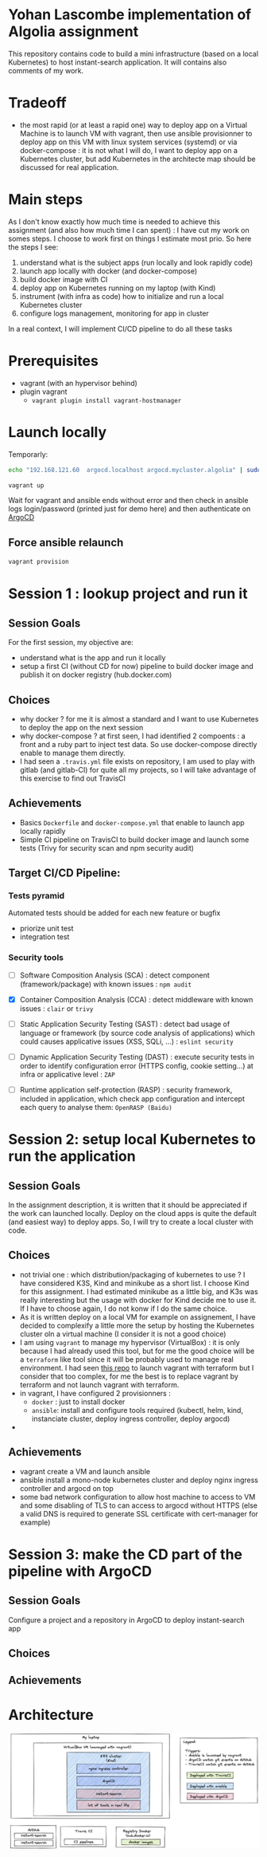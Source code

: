 # Yohan Lascombe implementation of Algolia assignment

This repository contains code to build a mini infrastructure (based on a local Kubernetes) to host instant-search application.
It will contains also comments of my work.


# Tradeoff
* the most rapid (or at least a rapid one) way to deploy app on a Virtual Machine is to launch VM with vagrant, then use ansible provisionner to deploy app on this VM with linux system services (systemd) or via docker-compose : it is not what I will do, I want to deploy app on a Kubernetes cluster, but add Kubernetes in the architecte map should be discussed for real application.

# Main steps

As I don't know exactly how much time is needed to achieve this assignment (and also how much time I can spent) : I have cut my work on somes steps. I choose to work first on things I estimate most prio. So here the steps I see:
1. understand what is the subject apps (run locally and look rapidly code)
1. launch app locally with docker (and docker-compose)
1. build docker image with CI
1. deploy app on Kubernetes running on my laptop (with Kind)
1. instrument (with infra as code) how to initialize and run a local Kubernetes cluster
1. configure logs management, monitoring for app in cluster 

In a real context, I will implement CI/CD pipeline to do all these tasks


# Prerequisites

* vagrant (with an hypervisor behind)
* plugin vagrant
    * `vagrant plugin install vagrant-hostmanager`

# Launch locally

Temporarly:
```sh
echo "192.168.121.60  argocd.localhost argocd.mycluster.algolia" | sudo tee -a /etc/hosts
```

```bash
vagrant up
```

Wait for vagrant and ansible ends without error and then check in ansible logs login/password (printed just for demo here) and then
authenticate on [ArgoCD](https://argocd.mycluster.algolia/)

## Force ansible relaunch

```sh
vagrant provision
```

# Session 1 : lookup project and run it

## Session Goals
For the first session, my objective are:
* understand what is the app and run it locally
* setup a first CI (without CD for now) pipeline to build docker image and publish it on docker registry (hub.docker.com)

## Choices
* why docker ? for me it is almost a standard and I want to use Kubernetes to deploy the app on the next session
* why docker-compose ? at first seen, I had identified 2 compoents : a front and a ruby part to inject test data. So use docker-compose directly enable to manage them directly.
* I had seen a `.travis.yml` file exists on repository, I am used to play with gitlab (and gitlab-CI) for quite all my projects, so I will take advantage of this exercise to find out TravisCI

## Achievements
* Basics `Dockerfile` and `docker-compose.yml` that enable to launch app locally rapidly
* Simple CI pipeline on TravisCI to build docker image and launch some tests (Trivy for security scan and npm security audit)

## Target CI/CD Pipeline:

### Tests pyramid
Automated tests should be added for each new feature or bugfix
* priorize unit test
* integration test

### Security tools
* [ ] Software Composition Analysis (SCA) : detect component (framework/package) with known issues : `npm audit`
* [x] Container Composition Analysis (CCA) : detect middleware with known issues : `clair` or `trivy`
* [ ] Static Application Security Testing (SAST) : detect bad usage of language or framework (by source code analysis of applications) which could causes applicative issues (XSS, SQLi, …) : `eslint security`
* [ ] Dynamic Application Security Testing (DAST) : execute security tests in order to identify configuration error (HTTPS config, cookie setting...) at infra or applicative level : `ZAP`
* [ ] Runtime application self-protection (RASP) : security framework, included in application, which check app configuration and intercept each query to analyse them: `OpenRASP (Baidu)`









# Session 2: setup local Kubernetes to run the application

## Session Goals
In the assignment description, it is written that it should be appreciated if the work can launched locally. Deploy on the cloud apps is quite the default (and easiest way) to deploy apps. 
So, I will try to create a local cluster with code.

## Choices
* not trivial one : which distribution/packaging of kubernetes to use ? I have considered K3S, Kind and minikube as a short list. I choose Kind for this assignment. I had estimated minikube as a little big, 
and K3s was really interesting but the usage with docker for Kind decide me to use it. If I have to choose again, I do not konw if I do the same choice.
* As it is written deploy on a local VM for example on assignement, I have decided to complexify a little more the setup by hosting the Kubernetes cluster oln a virtual machine (I consider it is not a good choice)
* I am using `vagrant` to manage my hypervisor (VirtualBox) : it is only because I had already used this tool, but for me the good choice will be a `terraform` like tool since it will be probably used to manage real environment. 
I had seen [this repo](https://github.com/bmatcuk/terraform-provider-vagrant) to launch vagrant with terraform but I consider that too complex, for me the best is to replace vagrant by terraform and not launch vagrant with terraform.
* in vagrant, I have configured 2 provisionners : 
    * `docker` : just to install docker
    * `ansible`: install and configure tools required (kubectl, helm, kind, instanciate cluster, deploy ingress controller, deploy argocd)
* 
## Achievements
* vagrant create a VM and launch ansible
* ansible install a mono-node kubernetes cluster and deploy nginx ingress controller and argocd on top
* some bad network configuration to allow host machine to access to VM and some disabling of TLS to can access to argocd without HTTPS (else a valid DNS is required to generate SSL certificate with cert-manager for example)


# Session 3: make the CD part of the pipeline with ArgoCD

## Session Goals
Configure a project and a repository in ArgoCD to deploy instant-search app

## Choices
## Achievements


# Architecture

![](./docs/archi-basic.png)